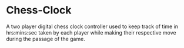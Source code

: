# Chess-Clock
A two player digital chess clock controller used to keep track of time in hrs:mins:sec taken by each player while making their respective move during the passage of the game.
